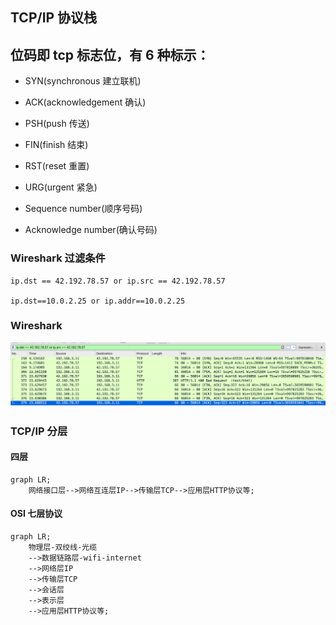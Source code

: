 
## TCP/IP 协议栈

## 位码即 tcp 标志位，有 6 种标示：
- SYN(synchronous 建立联机) 
- ACK(acknowledgement 确认)
- PSH(push 传送) 
- FIN(finish 结束) 
- RST(reset 重置) 
- URG(urgent 紧急)

- Sequence number(顺序号码) 
- Acknowledge number(确认号码)


### Wireshark 过滤条件
```
ip.dst == 42.192.78.57 or ip.src == 42.192.78.57

ip.dst==10.0.2.25 or ip.addr==10.0.2.25 
```

### Wireshark

![img](../../../assets/wireshark:tcp.png)

### TCP/IP 分层
#### 四层

```mermaid
graph LR;
    网络接口层-->网络互连层IP-->传输层TCP-->应用层HTTP协议等;
```

#### OSI 七层协议

```mermaid
graph LR;
    物理层-双绞线-光缆
    -->数据链路层-wifi-internet
    -->网络层IP
    -->传输层TCP
    -->会话层
    -->表示层
    -->应用层HTTP协议等;
```
